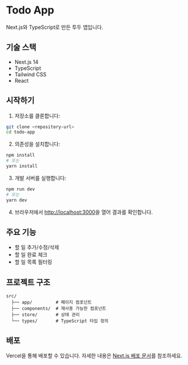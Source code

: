 # Todo App

Next.js와 TypeScript로 만든 투두 앱입니다.

## 기술 스택

- Next.js 14
- TypeScript
- Tailwind CSS
- React

## 시작하기

1. 저장소를 클론합니다:

```bash
git clone <repository-url>
cd todo-app
```

2. 의존성을 설치합니다:

```bash
npm install
# 또는
yarn install
```

3. 개발 서버를 실행합니다:

```bash
npm run dev
# 또는
yarn dev
```

4. 브라우저에서 [http://localhost:3000](http://localhost:3000)을 열어 결과를 확인합니다.

## 주요 기능

- 할 일 추가/수정/삭제
- 할 일 완료 체크
- 할 일 목록 필터링

## 프로젝트 구조

```
src/
  ├── app/         # 페이지 컴포넌트
  ├── components/  # 재사용 가능한 컴포넌트
  ├── store/       # 상태 관리
  └── types/       # TypeScript 타입 정의
```

## 배포

Vercel을 통해 배포할 수 있습니다. 자세한 내용은 [Next.js 배포 문서](https://nextjs.org/docs/app/building-your-application/deploying)를 참조하세요.
